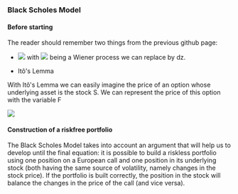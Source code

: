 ### Black Scholes Model

#### Before starting

The reader should remember two things from the previous github page:

* <img src="https://render.githubusercontent.com/render/math?math=\dS=\mu S\cdot dt%2b\sigma S\cdot \varepsilon \sqrt{dt}"> with <img src="https://render.githubusercontent.com/render/math?math=\varepsilon \sqrt{dt}">
being a Wiener process we can replace by dz.

* Itô's Lemma

With Itô's Lemma we can easily imagine the price of an option whose underlying asset is the stock S. We can represent the price of this option with the variable F

<img src="https://render.githubusercontent.com/render/math?math=\dF = (\frac{\delta F}{\delta S}\mu S %2b \frac{\delta F}{\delta t} %2b \frac{1}{2}\frac{\delta ^{2} F}{\delta S^{2}}\sigma ^{2}S^{2})dt %2b \frac{\delta F}{\delta S}\sigma S\cdot \varepsilon \sqrt{dt} ">

#### Construction of a riskfree portfolio

The Black Scholes Model takes into account an argument that will help us to develop until the final equation: it is possible to build a riskless portfolio using one position on a European call and one position in its underlying stock (both having the same source of volatility, namely changes in the stock price).
If the portfolio is built correctly, the position in the stock will balance the changes in the price of the call (and vice versa). 
